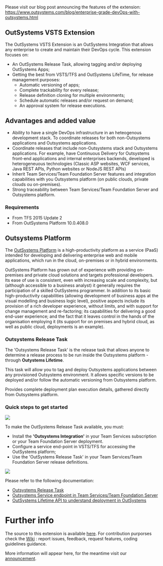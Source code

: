 
Please visit our blog post announcing the features of the extension: <https://www.outsystems.com/blog/enterprise-grade-devOps-with-outsystems.html>

## OutSystems VSTS Extension ##

The OutSystems VSTS Extension is an OutSystems Integration that allows any enterprise to create and maintain their DevOps cycle.
This extension focuses on:
- An OutSystems Release Task, allowing tagging and/or deploying OutSystems Apps;
- Getting the best from VSTS/TFS and OutSystems LifeTime, for release management purposes:
  - Automatic versioning of apps;
  - Complete trackability for every release;
  - Release definition cloning for multiple environments;
  - Schedule automatic releases and/or request on demand;
  - An approval system for release executions.

## Advantages and added value

 - Ability to have a single DevOps infrastructure in an heteogenous development stack. To coordinate releases for both non-Outsystems applications and Outsystems applications. 
 - Coordinate releases that include non-Outsystems stack and Outsystems applications. For example, have Continuous Delivery for Outsystems front-end applications and internal enterprises backends, developed is heterogeneuous technologies (Classic ASP websites, WCF services, Java REST APIs, Python websites or NodeJS REST APIs)
 - Inherit Team Services/Team Foundation Server features and integration capabilities with you Outsystems platform (on public clouds, private clouds ou on-premises). 
 - Strong traceability between Team Services/Team Foundation Server and Outsystems platform.
 
### Requirements

- From TFS 2015 Update 2
- From OutSystems Platform 10.0.408.0

## Outsystems Platform

The [OutSystems Platform](https://www.outsystems.com) is a high-productivity platform as a service (PaaS) intended for developing and delivering enterprise web and mobile applications, which run in the cloud, on-premises or in hybrid environments. 

OutSystems Platform has grown out of experience with providing on-premises and private cloud solutions and targets professional developers. Its ease of use is consistent, even with increasing scale and complexity, but (although accessible to a business analyst) it generally requires the participation of a skilled OutSystems programmer. In addition to its basic high-productivity capabilities (allowing development of business apps at the visual modelling and business logic level), positive aspects include its provision of a rich developer experience, without limits, and with support for change management and re-factoring; its capabilities for delivering a good end-user experience; and the fact that it leaves control in the hands of the organisation employing it (its support for on premises and hybrid cloud, as well as public cloud, deployments is an example).

### Outsystems Release Task

The 'Outsystems Release Task' is the release task that allows anyone to determine a release process to be run inside the Outsystems platform - through **Outystems Lifetime**.

This task will allow you to tag and deploy Outsystems applications between any provisioned Outsystems environment. It allows specific versions to be deployed and/or follow the automatic versioning from Outsystems platform.

Provides complete deployment plan execution details, gathered directly from Outsystems platform. 

### Quick steps to get started ###

![](/images/doc-vsts-install.png)

To make the OutSystems Release Task available, you must:
- Install the **'Outsystems Integration'** in your Team Services subscription or your Team Foundation Server deployment.
- Configure a service end-point in VSTS/TFS for accessing the OutSystems platform;
- Use the 'OutSystems Release Task' in your Team Services/Team Foundation Server release definitions.

![](/images/doc-vsts-ostask.png)

Please refer to the following documentation:
- [Outsystems Release Task](vsts-os-release-task.md)
- [Outsystems Service endpoint in Team Services/Team Foundation Server](vsts-os-service-endpoint.md)
- [OutSystems Lifetime API to understand deployment in OutSystems](https://success.outsystems.com/Documentation/10/Reference/OutSystems_APIs/LifeTime_Deployment_API)

# Further info

The source to this extension is available [here](https://github.com/Microsoft/vsts-tasks/tree/master/Tasks). For contribution purporses check the [Wiki](/wiki) : report issues, feedback, request features, coding guidelines guidance.

More information will appear here, for the meantime visit our [announcement](https://www.outsystems.com/blog/enterprise-grade-devOps-with-outsystems.html).
